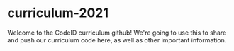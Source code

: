 # curriculum-2021
Welcome to the CodeID curriculum github! We're going to use this to share and push our curriculum code here, as well as other important information.
